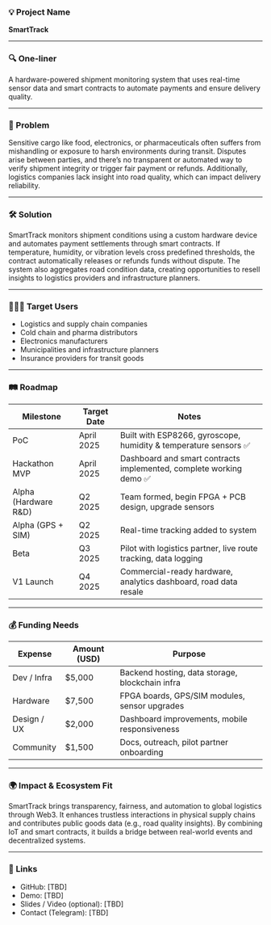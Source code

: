 ### 💡 Project Name  
**SmartTrack**

---

### 🔍 One-liner  
A hardware-powered shipment monitoring system that uses real-time sensor data and smart contracts to automate payments and ensure delivery quality.

---

### 🧠 Problem  
Sensitive cargo like food, electronics, or pharmaceuticals often suffers from mishandling or exposure to harsh environments during transit. Disputes arise between parties, and there’s no transparent or automated way to verify shipment integrity or trigger fair payment or refunds. Additionally, logistics companies lack insight into road quality, which can impact delivery reliability.

---

### 🛠️ Solution  
SmartTrack monitors shipment conditions using a custom hardware device and automates payment settlements through smart contracts. If temperature, humidity, or vibration levels cross predefined thresholds, the contract automatically releases or refunds funds without dispute. The system also aggregates road condition data, creating opportunities to resell insights to logistics providers and infrastructure planners.

---

### 🧑‍🤝‍🧑 Target Users  
- Logistics and supply chain companies  
- Cold chain and pharma distributors  
- Electronics manufacturers  
- Municipalities and infrastructure planners  
- Insurance providers for transit goods  

---

### 🛤️ Roadmap

| Milestone             | Target Date | Notes                                                                 |
|-----------------------|-------------|-----------------------------------------------------------------------|
| PoC                   | April 2025  | Built with ESP8266, gyroscope, humidity & temperature sensors ✅       |
| Hackathon MVP         | April 2025  | Dashboard and smart contracts implemented, complete working demo ✅     |
| Alpha (Hardware R&D)  | Q2 2025     | Team formed, begin FPGA + PCB design, upgrade sensors                 |
| Alpha (GPS + SIM)     | Q2 2025     | Real-time tracking added to system                                   |
| Beta                  | Q3 2025     | Pilot with logistics partner, live route tracking, data logging      |
| V1 Launch             | Q4 2025     | Commercial-ready hardware, analytics dashboard, road data resale     |

---

### 💰 Funding Needs

| Expense     | Amount (USD) | Purpose                                         |
|-------------|--------------|-------------------------------------------------|
| Dev / Infra | $5,000       | Backend hosting, data storage, blockchain infra|
| Hardware    | $7,500       | FPGA boards, GPS/SIM modules, sensor upgrades  |
| Design / UX | $2,000       | Dashboard improvements, mobile responsiveness  |
| Community   | $1,500       | Docs, outreach, pilot partner onboarding       |

---

### 🌍 Impact & Ecosystem Fit  
SmartTrack brings transparency, fairness, and automation to global logistics through Web3. It enhances trustless interactions in physical supply chains and contributes public goods data (e.g., road quality insights). By combining IoT and smart contracts, it builds a bridge between real-world events and decentralized systems.

---

### 🔗 Links  
- GitHub: [TBD]  
- Demo: [TBD]  
- Slides / Video (optional): [TBD]  
- Contact (Telegram):  [TBD]  
